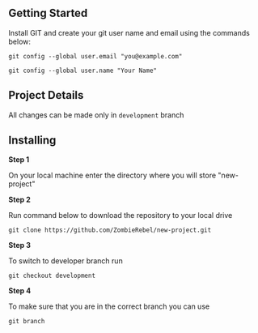 ## Getting Started

Install GIT and create your git user name and email using the commands below:
```
git config --global user.email "you@example.com"

git config --global user.name "Your Name"
```
## Project Details

All changes can be made only in `development` branch

## Installing

**Step 1**

On your local machine enter the directory where you will store "new-project"

**Step 2**

Run command below to download the repository to your local drive

```
git clone https://github.com/ZombieRebel/new-project.git
```

**Step 3**

To switch to developer branch run 

```
git checkout development
```

**Step 4**

To make sure that you are in the correct branch you can use
```
git branch
```




